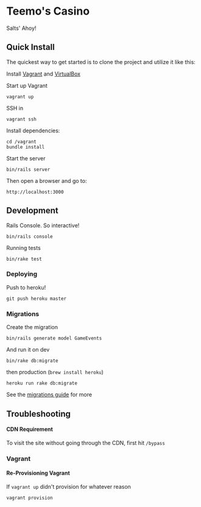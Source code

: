# Teemo's Casino

Salts' Ahoy!

## Quick Install
  The quickest way to get started is to clone the project and utilize it like this:

  Install [Vagrant](http://downloads.vagrantup.com) and [VirtualBox](https://www.virtualbox.org/wiki/Downloads)

  Start up Vagrant

    vagrant up

  SSH in

    vagrant ssh

  Install dependencies:

    cd /vagrant
    bundle install

  Start the server

    bin/rails server

  Then open a browser and go to:

    http://localhost:3000

## Development

  Rails Console. So interactive!

    bin/rails console

  Running tests

    bin/rake test

### Deploying

Push to heroku!

    git push heroku master

### Migrations

Create the migration

    bin/rails generate model GameEvents

And run it on dev

    bin/rake db:migrate

then production (`brew install heroku`)

    heroku run rake db:migrate

See the [migrations guide](http://guides.rubyonrails.org/migrations.html) for more

## Troubleshooting

#### CDN Requirement

  To visit the site without going through the CDN, first hit `/bypass`

### Vagrant

#### Re-Provisioning Vagrant

  If `vagrant up` didn't provision for whatever reason

    vagrant provision

